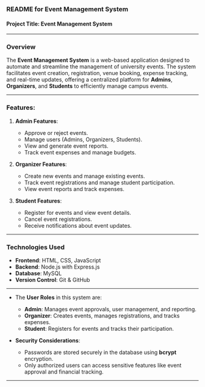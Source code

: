 ### **README for Event Management System**

#### **Project Title**: Event Management System

---

### **Overview**

The **Event Management System** is a web-based application designed to automate and streamline the management of university events. The system facilitates event creation, registration, venue booking, expense tracking, and real-time updates, offering a centralized platform for **Admins**, **Organizers**, and **Students** to efficiently manage campus events.

---

### **Features**:

1. **Admin Features**:

   * Approve or reject events.
   * Manage users (Admins, Organizers, Students).
   * View and generate event reports.
   * Track event expenses and manage budgets.

2. **Organizer Features**:

   * Create new events and manage existing events.
   * Track event registrations and manage student participation.
   * View event reports and track expenses.

3. **Student Features**:

   * Register for events and view event details.
   * Cancel event registrations.
   * Receive notifications about event updates.

---

### **Technologies Used**

* **Frontend**: HTML, CSS, JavaScript
* **Backend**: Node.js with Express.js
* **Database**: MySQL
* **Version Control**: Git & GitHub

---


* The **User Roles** in this system are:

  * **Admin**: Manages event approvals, user management, and reporting.
  * **Organizer**: Creates events, manages registrations, and tracks expenses.
  * **Student**: Registers for events and tracks their participation.

* **Security Considerations**:

  * Passwords are stored securely in the database using **bcrypt** encryption.
  * Only authorized users can access sensitive features like event approval and financial tracking.

---

